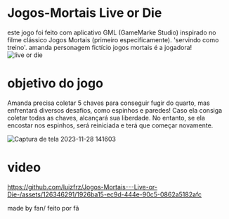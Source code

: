 # Jogos-Mortais Live or Die
este jogo foi feito com aplicativo GML (GameMarke Studio)
inspirado no filme clássico Jogos Mortais (primeiro especificamente). 'servindo como treino'. amanda personagem fictício jogos mortais é a jogadora!
![live or die](https://github.com/luizfrz/Jogos-Mortais---Live-or-Die-/assets/126346291/a1174fb8-5941-42cb-a0a1-d4ef9610e0c2)
# objetivo do jogo
Amanda precisa coletar 5 chaves para conseguir fugir do quarto, mas enfrentará diversos desafios, como espinhos e paredes! Caso ela consiga coletar todas as chaves, alcançará sua liberdade. No entanto, se ela encostar nos espinhos, será reiniciada e terá que começar novamente. 


![Captura de tela 2023-11-28 141603](https://github.com/luizfrz/Jogos-Mortais---Live-or-Die-/assets/126346291/c7993d1b-7346-47a5-b70d-704dbec001b3)
# video

https://github.com/luizfrz/Jogos-Mortais---Live-or-Die-/assets/126346291/1926ba15-ec9d-444e-90c5-0862a5182afc

made by fan/
feito por fã
